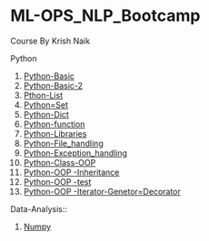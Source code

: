 # ML-OPS_NLP_Bootcamp
Course By Krish Naik

Python
1.  [Python-Basic](https://github.com/piidus/ML-OPS_NLP_Bootcamp/blob/main/python_practice/assignment_question.ipynb)
2.  [Python-Basic-2](https://github.com/piidus/ML-OPS_NLP_Bootcamp/blob/main/python_practice/assignments.ipynb)
3.  [Pthon-List](https://github.com/piidus/ML-OPS_NLP_Bootcamp/blob/main/python_practice/list_Assignment.ipynb)
4.  [Python=Set](https://github.com/piidus/ML-OPS_NLP_Bootcamp/blob/main/python_practice/sets_assignment.ipynb)
5.  [Python-Dict](https://github.com/piidus/ML-OPS_NLP_Bootcamp/blob/main/python_practice/dictionaries_assignment.ipynb)
6.  [Python-function](https://github.com/piidus/ML-OPS_NLP_Bootcamp/blob/main/python_practice/advancefunctions.ipynb)
7.  [Python-Libraries](https://github.com/piidus/ML-OPS_NLP_Bootcamp/blob/main/python_practice/packagesquestion.ipynb) 
8.  [Python-File_handling](https://github.com/piidus/ML-OPS_NLP_Bootcamp/blob/main/python_practice/filehandlingquestions.ipynb)
9.  [Python-Exception_handling](https://github.com/piidus/ML-OPS_NLP_Bootcamp/blob/main/python_practice/exceptionhandlingquestions.ipynb)
10.  [Python-Class-OOP](https://github.com/piidus/ML-OPS_NLP_Bootcamp/blob/main/python_practice/classesobjectquestions.ipynb)
11.  [Python-OOP -Inheritance](https://github.com/piidus/ML-OPS_NLP_Bootcamp/blob/main/python_practice/inhertiancequestions.ipynb)
12.  [Python-OOP -test](https://github.com/piidus/ML-OPS_NLP_Bootcamp/blob/main/python_practice/oopsQUESTION.ipynb)
12.  [Python-OOP -Iterator-Genetor=Decorator](https://github.com/piidus/ML-OPS_NLP_Bootcamp/blob/main/python_practice/itergendecorquestion.ipynb)

Data-Analysis::
1.  [Numpy](https://github.com/piidus/ML-OPS_NLP_Bootcamp/blob/main/data-analysis/numpyassignments.ipynb)